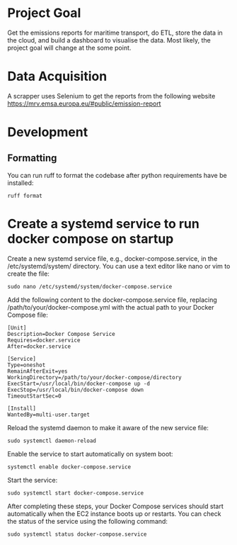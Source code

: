# Project Goal
Get the emissions reports for maritime transport, do ETL, store the data in the cloud, and build a dashboard to visualise the data. Most likely, the project goal will change at the some point.

# Data Acquisition
A scrapper uses Selenium to get the reports from the following website https://mrv.emsa.europa.eu/#public/emission-report

# Development
## Formatting
You can run ruff to format the codebase after python requirements have be installed:

```
ruff format
```


# Create a systemd service to run docker compose on startup
Create a new systemd service file, e.g., docker-compose.service, in the /etc/systemd/system/ directory. You can use a text editor like nano or vim to create the file:
```
sudo nano /etc/systemd/system/docker-compose.service
```

Add the following content to the docker-compose.service file, replacing /path/to/your/docker-compose.yml with the actual path to your Docker Compose file:
```
[Unit]
Description=Docker Compose Service
Requires=docker.service
After=docker.service

[Service]
Type=oneshot
RemainAfterExit=yes
WorkingDirectory=/path/to/your/docker-compose/directory
ExecStart=/usr/local/bin/docker-compose up -d
ExecStop=/usr/local/bin/docker-compose down
TimeoutStartSec=0

[Install]
WantedBy=multi-user.target
```

Reload the systemd daemon to make it aware of the new service file:
```
sudo systemctl daemon-reload
```

Enable the service to start automatically on system boot:
```
systemctl enable docker-compose.service
```

Start the service:
```
sudo systemctl start docker-compose.service
```

After completing these steps, your Docker Compose services should start automatically when the EC2 instance boots up or restarts.
You can check the status of the service using the following command:
```
sudo systemctl status docker-compose.service
```